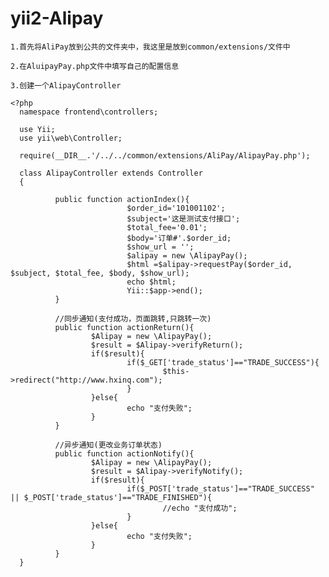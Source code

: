 # yii2-Alipay
    1.首先将AliPay放到公共的文件夹中，我这里是放到common/extensions/文件中
    
    2.在AluipayPay.php文件中填写自己的配置信息
    
    3.创建一个AlipayController
    
    <?php
      namespace frontend\controllers;

      use Yii;
      use yii\web\Controller;

      require(__DIR__.'/../../common/extensions/AliPay/AlipayPay.php');

      class AlipayController extends Controller
      {

              public function actionIndex(){
                              $order_id='101001102';
                              $subject='这是测试支付接口';
                              $total_fee='0.01';
                              $body='订单#'.$order_id;
                              $show_url = '';
                              $alipay = new \AlipayPay();
                              $html =$alipay->requestPay($order_id, $subject, $total_fee, $body, $show_url);
                              echo $html;
                              Yii::$app->end();
              }

              //同步通知(支付成功，页面跳转,只跳转一次)
              public function actionReturn(){
                      $Alipay = new \AlipayPay();
                      $result = $Alipay->verifyReturn();
                      if($result){
                              if($_GET['trade_status']=="TRADE_SUCCESS"){
                                      $this->redirect("http://www.hxinq.com");
                              }
                      }else{
                              echo "支付失败";
                      }
              }

              //异步通知(更改业务订单状态)
              public function actionNotify(){
                      $Alipay = new \AlipayPay();
                      $result = $Alipay->verifyNotify();
                      if($result){
                              if($_POST['trade_status']=="TRADE_SUCCESS" || $_POST['trade_status']=="TRADE_FINISHED"){
                                      //echo "支付成功";
                              }
                      }else{
                              echo "支付失败";
                      }
              }
      }
